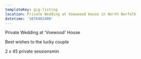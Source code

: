 ```yaml
---
templateKey: gig-listing
location: Private Wedding at Voewoood House in North Norfolk
datetime: '1676462400'
---
```

P﻿rivate Wedding at 'Voewood'  House

B﻿est wishes to the lucky couple

2﻿ x 45  private sessionsmin